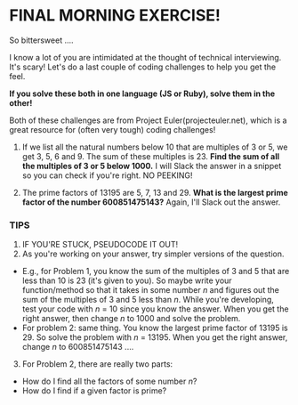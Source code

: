 # FINAL MORNING EXERCISE!

So bittersweet ....

I know a lot of you are intimidated at the thought of technical interviewing. It's scary! Let's do a last couple of coding challenges to help you get the feel.

**If you solve these both in one language (JS or Ruby), solve them in the other!**

Both of these challenges are from Project Euler(projecteuler.net), which is a great resource for (often very tough) coding challenges!

1. If we list all the natural numbers below 10 that are multiples of 3 or 5, we get 3, 5, 6 and 9. The sum of these multiples is 23. **Find the sum of all the multiples of 3 or 5 below 1000.**  I will Slack the answer in a snippet so you can check if you're right. NO PEEKING!

2. The prime factors of 13195 are 5, 7, 13 and 29. **What is the largest prime factor of the number 600851475143?** Again, I'll Slack out the answer.

### TIPS
1. IF YOU'RE STUCK, PSEUDOCODE IT OUT!
2. As you're working on your answer, try simpler versions of the question.
  - E.g., for Problem 1, you know the sum of the multiples of 3 and 5 that are less than 10 is 23 (it's given to you). So maybe write your function/method so that it takes in some number *n* and figures out the sum of the multiples of 3 and 5 less than *n*. While you're developing, test your code with *n* = 10 since you know the answer. When you get the right answer, then change *n* to 1000 and solve the problem.
  - For problem 2: same thing. You know the largest prime factor of 13195 is 29. So solve the problem with *n* = 13195. When you get the right answer, change *n* to 600851475143 ....
3. For Problem 2, there are really two parts:
  - How do I find all the factors of some number *n*?
  - How do I find if a given factor is prime?
